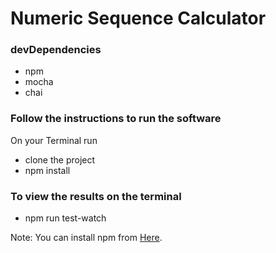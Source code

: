 # Numeric Sequence Calculator
### devDependencies
- npm
- mocha
- chai

### Follow the instructions to run the software
On your Terminal run
- clone the project
- npm install

### To view the results on the terminal
- npm run test-watch

Note: You can install npm from [Here](https://docs.npmjs.com/getting-started/installing-node).
